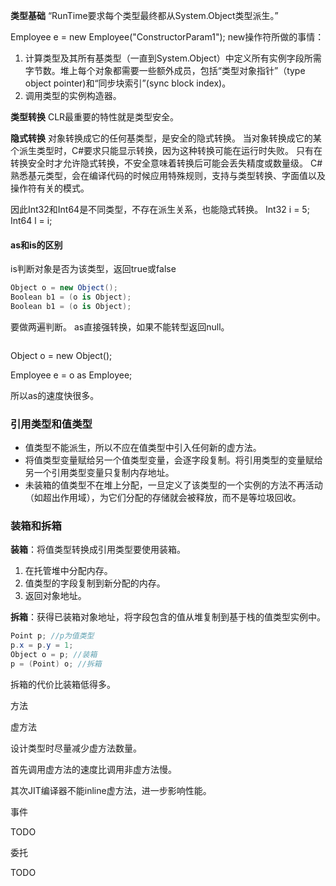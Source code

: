 **类型基础**
“RunTime要求每个类型最终都从System.Object类型派生。”

Employee e = new Employee("ConstructorParam1");
new操作符所做的事情：
1.  计算类型及其所有基类型（一直到System.Object）中定义所有实例字段所需字节数。堆上每个对象都需要一些额外成员，包括“类型对象指针”（type object pointer)和“同步块索引”(sync block index)。
2.  调用类型的实例构造器。

**类型转换**
CLR最重要的特性就是类型安全。

**隐式转换**
对象转换成它的任何基类型，是安全的隐式转换。
当对象转换成它的某个派生类型时，C#要求只能显示转换，因为这种转换可能在运行时失败。
只有在转换安全时才允许隐式转换，不安全意味着转换后可能会丢失精度或数量级。
C#熟悉基元类型，会在编译代码的时候应用特殊规则，支持与类型转换、字面值以及操作符有关的模式。

因此Int32和Int64是不同类型，不存在派生关系，也能隐式转换。
Int32 i = 5;
Int64 l = i;

#### as和is的区别
is判断对象是否为该类型，返回true或false

```C#
Object o = new Object();
Boolean b1 = (o is Object);
Boolean b1 = (o is Object);
```
要做两遍判断。
as直接强转换，如果不能转型返回null。
```C
```
Object o = new Object();

Employee e = o as Employee;

所以as的速度快很多。

### 引用类型和值类型
-   值类型不能派生，所以不应在值类型中引入任何新的虚方法。
-   将值类型变量赋给另一个值类型变量，会逐字段复制。将引用类型的变量赋给另一个引用类型变量只复制内存地址。
-   未装箱的值类型不在堆上分配，一旦定义了该类型的一个实例的方法不再活动（如超出作用域），为它们分配的存储就会被释放，而不是等垃圾回收。

### 装箱和拆箱
**装箱**：将值类型转换成引用类型要使用装箱。
1.  在托管堆中分配内存。
2.  值类型的字段复制到新分配的内存。
3.  返回对象地址。

**拆箱**：获得已装箱对象地址，将字段包含的值从堆复制到基于栈的值类型实例中。
```C#
Point p; //p为值类型
p.x = p.y = 1;
Object o = p; //装箱
p = (Point) o; //拆箱
```
拆箱的代价比装箱低得多。

方法

虚方法

设计类型时尽量减少虚方法数量。

首先调用虚方法的速度比调用非虚方法慢。

其次JIT编译器不能inline虚方法，进一步影响性能。

事件

TODO

委托

TODO

